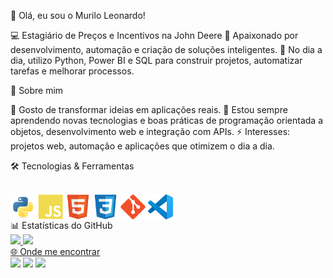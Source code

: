 👋 Olá, eu sou o Murilo Leonardo!

💻 Estagiário de Preços e Incentivos na John Deere
🚀 Apaixonado por desenvolvimento, automação e criação de soluções inteligentes.
🔧 No dia a dia, utilizo Python, Power BI e SQL para construir projetos, automatizar tarefas e melhorar processos.

🚀 Sobre mim

🎯 Gosto de transformar ideias em aplicações reais.
🌱 Estou sempre aprendendo novas tecnologias e boas práticas de programação orientada a objetos, desenvolvimento web e integração com APIs.
⚡ Interesses: projetos web, automação e aplicações que otimizem o dia a dia.

🛠️ Tecnologias & Ferramentas
<div style="display: inline_block"><br> <img align="center" alt="Python" height="40" width="40" src="https://raw.githubusercontent.com/devicons/devicon/master/icons/python/python-original.svg"> <img align="center" alt="Js" height="40" width="40" src="https://raw.githubusercontent.com/devicons/devicon/master/icons/javascript/javascript-plain.svg"> <img align="center" alt="HTML" height="40" width="40" src="https://raw.githubusercontent.com/devicons/devicon/master/icons/html5/html5-original.svg"> <img align="center" alt="CSS" height="40" width="40" src="https://raw.githubusercontent.com/devicons/devicon/master/icons/css3/css3-original.svg"> <img align="center" alt="Git" height="40" width="40" src="https://raw.githubusercontent.com/devicons/devicon/master/icons/git/git-original.svg"> <img align="center" alt="VSCode" height="40" width="40" src="https://raw.githubusercontent.com/devicons/devicon/master/icons/vscode/vscode-original.svg"> </div>
📊 Estatísticas do GitHub
<div> <a href="https://github.com/MuriloLeo"> <img height="180em" src="https://github-readme-stats.vercel.app/api?username=MuriloLeo&show_icons=true&theme=dark&include_all_commits=true&count_private=true"/> <img height="180em" src="https://github-readme-stats.vercel.app/api/top-langs/?username=MuriloLeo&layout=compact&langs_count=6&theme=dark"/> </div>
🌐 Onde me encontrar
<div> <a href="https://instagram.com/murilo_z9" target="_blank"><img src="https://img.shields.io/badge/-Instagram-%23E4405F?style=for-the-badge&logo=instagram&logoColor=white"></a> <a href = "mailto:muriloleonardosilva@gmail.com"><img src="https://img.shields.io/badge/-Gmail-%23333?style=for-the-badge&logo=gmail&logoColor=white"></a> <a href="https://www.linkedin.com/in/murilo-leonardo-silva" target="_blank"><img src="https://img.shields.io/badge/-LinkedIn-%230077B5?style=for-the-badge&logo=linkedin&logoColor=white"></a> </div>
